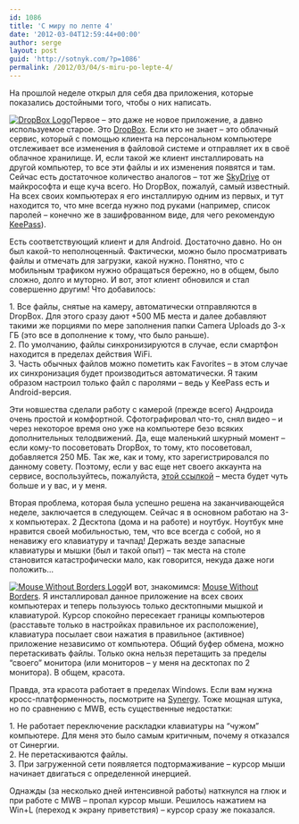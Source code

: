 ```yaml
---
id: 1086
title: 'С миру по лепте 4'
date: '2012-03-04T12:59:44+00:00'
author: serge
layout: post
guid: 'http://sotnyk.com/?p=1086'
permalink: /2012/03/04/s-miru-po-lepte-4/
---
```


На прошлой неделе открыл для себя два приложения, которые показались достойными того, чтобы о них написать.

[![](http://localhost/wp-content/uploads/2012/03/DropBoxLogo.jpg "DropBox Logo")](http://localhost/wp-content/uploads/2012/03/DropBoxLogo.jpg)Первое – это даже не новое приложение, а давно используемое старое. Это [DropBox](http://www.dropbox.com/). Если кто не знает – это облачный сервис, который с помощью клиента на персональном компьютере отслеживает все изменения в файловой системе и отправляет их в своё облачное хранилище. И, если такой же клиент инсталлировать на другой компьютер, то все эти файлы и их изменения появятся и там. Сейчас есть достаточное количество аналогов – тот же [SkyDrive](http://www.skydrive.com/) от майкрософта и еще куча всего. Но DropBox, пожалуй, самый известный. На всех своих компьютерах я его инсталлирую одним из первых, и тут находится то, что мне всегда нужно под руками (например, список паролей – конечно же в зашифрованном виде, для чего рекомендую [KeePass](http://keepass.info/)).

Есть соответствующий клиент и для Android. Достаточно давно. Но он был какой-то неполноценный. Фактически, можно было просматривать файлы и отмечать для загрузки, какой нужно. Понятно, что с мобильным трафиком нужно обращаться бережно, но в общем, было сложно, долго и муторно. И вот, этот клиент обновился и стал совершенно другим! Что добавилось:  
  
1\. Все файлы, снятые на камеру, автоматически отправляются в DropBox. Для этого сразу дают +500 МБ места и далее добавляют такими же порциями по мере заполнения папки Camera Uploads до 3-х ГБ (это все в дополнение к тому, что было раньше).  
2\. По умолчанию, файлы синхронизируются в случае, если смартфон находится в пределах действия WiFi.  
3\. Часть обычных файлов можно пометить как Favorites – в этом случае их синхронизация будет производиться автоматически. Я таким образом настроил только файл с паролями – ведь у KeePass есть и Android-версия.

Эти новшества сделали работу с камерой (прежде всего) Андроида очень простой и комфортной. Сфотографировал что-то, снял видео – и через некоторое время оно уже на компьютере безо всяких дополнительных телодвижений. Да, еще маленький шкурный момент – если кому-то посоветовать DropBox, то тому, кто посоветовал, добавляется 250 МБ. Так же, как и тому, кто зарегистрировался по данному совету. Поэтому, если у вас еще нет своего аккаунта на сервисе, воспользуйтесь, пожалуйста, [этой ссылкой](http://db.tt/5AYhfxA) – места будет чуть больше и у вас, и у меня.

Вторая проблема, которая была успешно решена на заканчивающейся неделе, заключается в следующем. Сейчас я в основном работаю на 3-х компьютерах. 2 Десктопа (дома и на работе) и ноутбук. Ноутбук мне нравится своей мобильностью, тем, что все всегда с собой, но я ненавижу его клавиатуру и тачпад! Держать везде запасные клавиатуры и мышки (был и такой опыт) – так места на столе становится катастрофически мало, как говорится, некуда даже ноги положить…

[![](http://localhost/wp-content/uploads/2012/03/MouseWithoutBordersLogo.jpg "Mouse Without Borders Logo")](http://localhost/wp-content/uploads/2012/03/MouseWithoutBordersLogo.jpg)И вот, знакомимся: [Mouse Without Borders](http://blogs.technet.com/b/next/archive/2011/09/09/microsoft-garage-download-mouse-without-borders.aspx). Я инсталлировал данное приложение на всех своих компьютерах и теперь пользуюсь только десктопными мышкой и клавиатурой. Курсор спокойно пересекает границы компьютеров (расставьте только в настройках правильное их расположение), клавиатура посылает свои нажатия в правильное (активное) приложение независимо от компьютера. Общий буфер обмена, можно перетаскивать файлы. Только окна нельзя перетащить за пределы “своего” монитора (или мониторов – у меня на десктопах по 2 монитора). В общем, красота.

Правда, эта красота работает в пределах Windows. Если вам нужна кросс-платформенность, посмотрите на [Synergy](http://synergy-foss.org/). Тоже мощная штука, но по сравнению с MWB, есть существенные недостатки:

1\. Не работает переключение раскладки клавиатуры на “чужом” компьютере. Для меня это было самым критичным, почему я отказался от Синергии.  
2\. Не перетаскиваются файлы.  
3\. При загруженной сети появляется подтормаживание – курсор мыши начинает двигаться с определенной инерцией.

Однажды (за несколько дней интенсивной работы) наткнулся на глюк и при работе с MWB – пропал курсор мыши. Решилось нажатием на Win+L (переход к экрану приветствия) – курсор сразу же показался.